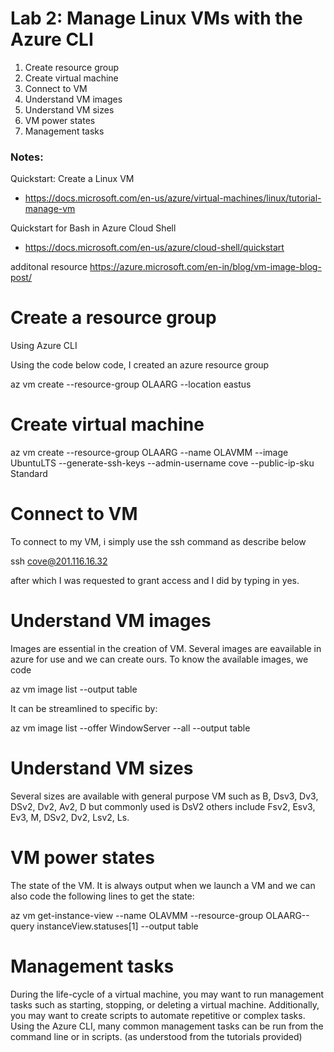 # Lab 2: Manage Linux VMs with the Azure CLI

1. Create resource group
2. Create virtual machine
3. Connect to VM
4. Understand VM images
5. Understand VM sizes
6. VM power states
7. Management tasks

### Notes:

Quickstart: Create a Linux VM
* https://docs.microsoft.com/en-us/azure/virtual-machines/linux/tutorial-manage-vm

Quickstart for Bash in Azure Cloud Shell
* https://docs.microsoft.com/en-us/azure/cloud-shell/quickstart

additonal resource
https://azure.microsoft.com/en-in/blog/vm-image-blog-post/


# Create a resource group

Using Azure CLI


Using the code below code, I created an azure resource group

az vm create --resource-group OLAARG  --location eastus


# Create virtual machine
az vm create --resource-group OLAARG --name OLAVMM --image UbuntuLTS --generate-ssh-keys
--admin-username cove --public-ip-sku Standard

# Connect to VM

To connect to my VM, i simply use the ssh command as describe below



ssh cove@201.116.16.32

after which I was requested to grant access and I did by typing in yes.

#  Understand VM images

Images are essential in the creation of VM. Several images are eavailable in azure for use and we can create ours. To know the available images, we code

az vm image list --output table

It can be streamlined to specific by:

az vm image list --offer WindowServer --all --output table

#  Understand VM sizes

Several sizes are available with  general purpose VM such as B, Dsv3, Dv3, DSv2, Dv2, Av2, D but commonly used is DsV2
others include Fsv2, Esv3, Ev3, M, DSv2, Dv2, Lsv2, Ls.

# VM power states
The state of the VM. It is always output when we launch a VM and we can also code the following lines to get the state:

az vm get-instance-view     --name OLAVMM  --resource-group OLAARG--query instanceView.statuses[1] --output table

# Management tasks

During the life-cycle of a virtual machine, you may want to run management tasks such as starting, stopping, or deleting a virtual machine. Additionally, you may want to create scripts to automate repetitive or complex tasks. Using the Azure CLI, many common management tasks can be run from the command line or in scripts. (as understood from the tutorials provided)